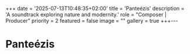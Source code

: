 +++
date = '2025-07-13T10:48:35+02:00'
title = 'Panteézis'
description = 'A soundtrack exploring nature and modernity.'
role = "Composer | Producer"
priority = 2
featured = false
image = ""
gallery = true
+++---

# Panteézis



